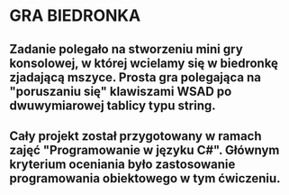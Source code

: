 # GRA BIEDRONKA
## Zadanie polegało na stworzeniu mini gry konsolowej, w której wcielamy się w biedronkę zjadającą mszyce. Prosta gra polegająca na "poruszaniu się" klawiszami WSAD po dwuwymiarowej tablicy typu string.

## Cały projekt został przygotowany w ramach zajęć "Programowanie w języku C#". Głównym kryterium oceniania było zastosowanie programowania obiektowego w tym ćwiczeniu.
